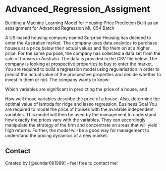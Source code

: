 # Advanced_Regression_Assigment
Building a Machine Learning Model for Housing Price Prediction
Built as an asssignment for Advanced Regression ML C54 Batch

A US-based housing company named Surprise Housing has decided to enter the Australian market. The company uses data analytics to purchase houses at a price below their actual values and flip them on at a higher price. For the same purpose, the company has collected a data set from the sale of houses in Australia. The data is provided in the CSV file below.
The company is looking at prospective properties to buy to enter the market. You are required to build a regression model using regularisation in order to predict the actual value of the prospective properties and decide whether to invest in them or not.
The company wants to know:

Which variables are significant in predicting the price of a house, and

How well those variables describe the price of a house.
Also, determine the optimal value of lambda for ridge and lasso regression.
Business Goal 
You are required to model the price of houses with the available independent variables. This model will then be used by the management to understand how exactly the prices vary with the variables. They can accordingly manipulate the strategy of the firm and concentrate on areas that will yield high returns. Further, the model will be a good way for management to understand the pricing dynamics of a new market.

## Contact
Created by [@sundar091989] - feel free to contact me!
